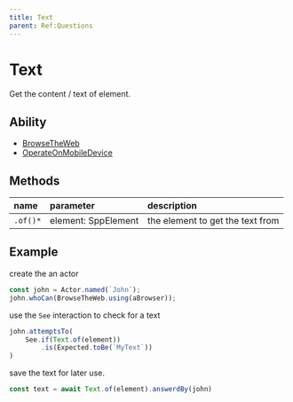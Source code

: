 ```yaml
---
title: Text
parent: Ref:Questions
---
```


# Text
Get the content / text of element.

## Ability

- [BrowseTheWeb](../../abilities/BROWSE_THE_WEB.md)
- [OperateOnMobileDevice](../../abilities/OPERATE_ON_MOBILE_DEVICE.md)

## Methods

| name     | parameter           | description                      |
| :---     | :---                | :---                             |
| `.of()*` | element: SppElement | the element to get the text from |

## Example

create the an actor 

````typescript
const john = Actor.named(`John`);
john.whoCan(BrowseTheWeb.using(aBrowser));
````

use the `See` interaction to check for a text

````typescript
john.attemptsTo(
    See.if(Text.of(element))
        .is(Expected.toBe(`MyText`))
)
````

save the text for later use.
```typescript
const text = await Text.of(element).answerdBy(john)
```